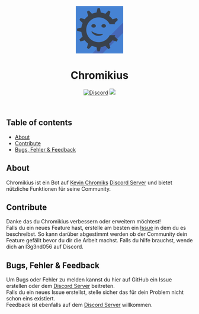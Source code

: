 <div align="center">
<img src="./assets/images/profile_image.png">

# **Chromikius**

<p>
<a href="https://discord.gg/S6Nghbup6p"><img alt="Discord" src="https://img.shields.io/discord/719561097404874813?label=Discord&logo=Discord"><a>

<img src=https://img.shields.io/badge/Version-1.13.3-red>
<p>
</div>

<br>

## Table of contents
- [About](#about)
- [Contribute](#contribute)
- [Bugs, Fehler & Feedback](#Errors,-Bugs-&-Feedback)

## About
Chromikius ist ein Bot auf [Kevin Chromiks](https://www.youtube.com/c/KevinChromik) [Discord Server] und bietet nützliche Funktionen für seine Community.

## Contribute
Danke das du Chromikius verbessern oder erweitern möchtest!<br>
Falls du ein neues Feature hast, erstelle am besten ein [Issue](https://github.com/DevGoro/Chromikius/issues) in dem du es beschreibst. So kann darüber abgestimmt werden ob der Community dein Feature gefällt bevor du dir die Arbeit machst. Falls du hilfe brauchst, wende dich an l3g3nd056 auf Discord.

## Bugs, Fehler & Feedback
Um Bugs oder Fehler zu melden kannst du hier auf GitHub ein Issue erstellen oder dem [Discord Server] beitreten.<br>
Falls du ein neues Issue erstellst, stelle sicher das für dein Problem nicht schon eins existiert. <br>
Feedback ist ebenfalls auf dem [Discord Server] willkommen.


[Discord Server]: https://discord.gg/S6Nghbup6p